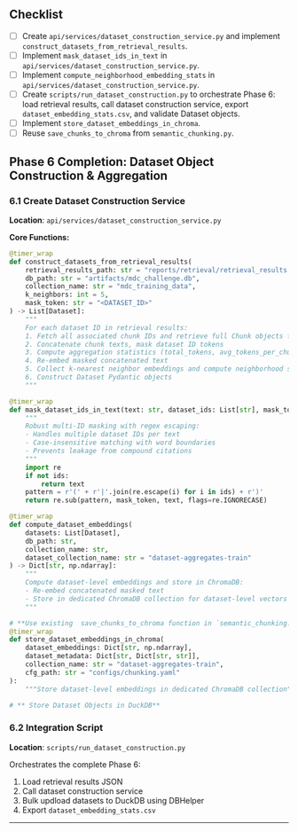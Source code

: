 ## Checklist

- [ ] Create `api/services/dataset_construction_service.py` and implement `construct_datasets_from_retrieval_results`.
- [ ] Implement `mask_dataset_ids_in_text` in `api/services/dataset_construction_service.py`.
- [ ] Implement `compute_neighborhood_embedding_stats` in `api/services/dataset_construction_service.py`.
- [ ] Create `scripts/run_dataset_construction.py` to orchestrate Phase 6: load retrieval results, call dataset construction service, export `dataset_embedding_stats.csv`, and validate Dataset objects.
- [ ] Implement `store_dataset_embeddings_in_chroma`.
- [ ] Reuse `save_chunks_to_chroma` from `semantic_chunking.py`.

## Phase 6 Completion: Dataset Object Construction & Aggregation

### 6.1 Create Dataset Construction Service
**Location**: `api/services/dataset_construction_service.py`

**Core Functions:**
```python
@timer_wrap
def construct_datasets_from_retrieval_results(
    retrieval_results_path: str = "reports/retrieval/retrieval_results.json",
    db_path: str = "artifacts/mdc_challenge.db",
    collection_name: str = "mdc_training_data",
    k_neighbors: int = 5,
    mask_token: str = "<DATASET_ID>"
) -> List[Dataset]:
    """
    For each dataset ID in retrieval results:
    1. Fetch all associated chunk IDs and retrieve full Chunk objects from DuckDB
    2. Concatenate chunk texts, mask dataset ID tokens
    3. Compute aggregation statistics (total_tokens, avg_tokens_per_chunk, etc.)
    4. Re-embed masked concatenated text
    5. Collect k-nearest neighbor embeddings and compute neighborhood stats
    6. Construct Dataset Pydantic objects
    """

@timer_wrap 
def mask_dataset_ids_in_text(text: str, dataset_ids: List[str], mask_token: str = "<DATASET_ID>") -> str:
    """
    Robust multi-ID masking with regex escaping:
    - Handles multiple dataset IDs per text
    - Case-insensitive matching with word boundaries  
    - Prevents leakage from compound citations
    """
    import re
    if not ids:
        return text
    pattern = r'(' + r'|'.join(re.escape(i) for i in ids) + r')'
    return re.sub(pattern, mask_token, text, flags=re.IGNORECASE)

@timer_wrap
def compute_dataset_embeddings(
    datasets: List[Dataset],
    db_path: str,
    collection_name: str,
    dataset_collection_name: str = "dataset-aggregates-train"
) -> Dict[str, np.ndarray]:
    """
    Compute dataset-level embeddings and store in ChromaDB:
    - Re-embed concatenated masked text
    - Store in dedicated ChromaDB collection for dataset-level vectors
    """

# **Use existing  save_chunks_to_chroma function in `semantic_chunking.py`**
@timer_wrap  
def store_dataset_embeddings_in_chroma(
    dataset_embeddings: Dict[str, np.ndarray],
    dataset_metadata: Dict[str, Dict[str, str]],
    collection_name: str = "dataset-aggregates-train",
    cfg_path: str = "configs/chunking.yaml"
):
    """Store dataset-level embeddings in dedicated ChromaDB collection"""

# ** Store Dataset Objects in DuckDB**

```

### 6.2 Integration Script
**Location**: `scripts/run_dataset_construction.py`

Orchestrates the complete Phase 6:
1. Load retrieval results JSON
2. Call dataset construction service
3. Bulk updload datasets to DuckDB using DBHelper
4. Export `dataset_embedding_stats.csv`
---